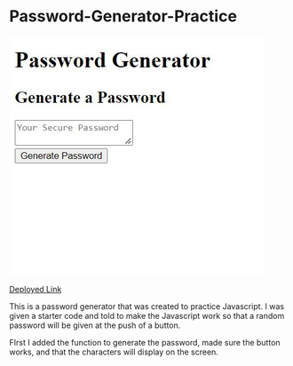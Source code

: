 # Password-Generator-Practice

![Image of the password generator. It's a title, a box, and a button](./assets/Images/Password-Generator-Pic.JPG)

[Deployed Link](https://renbryant.github.io/Password-Generator-Practice/)

This is a password generator that was created to practice Javascript. I was given a starter code and told to make the Javascript
work so that a random password will be given at the push of a button.

FIrst I added the function to generate the password, made sure the button works, and that the characters will display on the screen.
